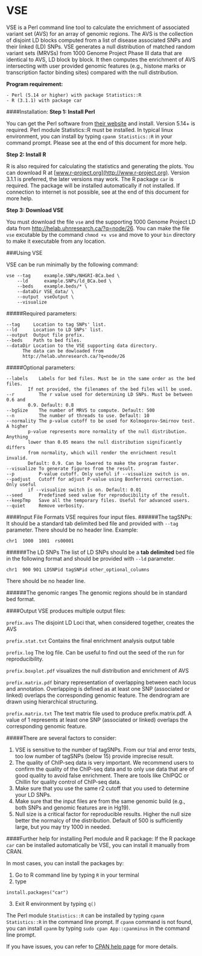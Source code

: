 # VSE
VSE is a Perl command line tool to calculate the enrichment of associated variant set (AVS) for an array of genomic regions. The AVS is the collection of disjoint LD blocks computed from a list of disease associated SNPs and their linked (LD) SNPs. VSE generates a null distribution of matched random variant sets (MRVSs) from 1000 Genome Project Phase III data that are identical to AVS, LD block by block. It then computes the enrichment of AVS intersecting with user provided genomic features (e.g., histone marks or transcription factor binding sites) compared with the null distribution.

**Program requirement:**
```
- Perl (5.14 or higher) with package Statistics::R
- R (3.1.1) with package car
```

####Installation:
**Step 1: Install Perl**

You can get the Perl software from [their website](https://www.perl.org/get.html) and install. Version 5.14+ is required. Perl module Statistics::R must be installed. In typical linux environment, you can install by typing ```cpanm Statistics::R``` in your command prompt. Please see at the end of this document for more help.

**Step 2: Install R**

R is also required for calculating the statistics and generating the plots. You can download R at [www.r-project.org](http://www.r-project.org). Version 3.1.1 is preferred, the later versions may work. The R package ```car``` is required. The package will be installed automatically if not installed. If connection to internet is not possible, see at the end of this document for more help.


**Step 3: Download VSE**

You must download the file ``vse`` and the supporting 1000 Genome Project LD data from http://helab.uhnresearch.ca/?q=node/26. You can make the file ```vse``` excutable by the command ```chmod +x vse``` and move to your ```bin``` directory to make it executable from any location.


###Using VSE

VSE can be run minimally by the following command:

```
vse --tag     example.SNPs/NHGRI-BCa.bed \
    --ld      example.SNPs/ld_BCa.bed \
    --beds    example.beds/* \
    --dataDir VSE_data/ \
    --output  vseOutput \
    --visualize
```

#####Required parameters:
```
--tag	  Location to tag SNPs' list. 
--ld  	  Location to LD SNPs' list.
--output  Output file prefix.
--beds    Path to bed files.
--dataDir Location to the VSE supporting data directory. 
	  The data can be dowloaded from 
	  http://helab.uhnresearch.ca/?q=node/26
```

#####Optional parameters:
```
--labels    Labels for bed files. Must be in the same order as the bed files. 
	    If not provided, the filenames of the bed files will be used.
--r 	    The r value used for determining LD SNPs. Must be between 0.6 and 
	    0.9. Default: 0.8
--bgSize    The number of MRVS to compute. Default: 500
--n 	    The number of threads to use. Default: 10
--normality The p-value cutoff to be used for Kolmogorov-Smirnov test. A higher 
	    p-value represents more normality of the null distribution. Anything 
	    lower than 0.05 means the null distribution significantly differs 
	    from normality, which will render the enrichment result invalid. 
	    Default: 0.9. Can be lowered to make the program faster.
--visualize To generate figures from the result.
--p 	    P-value cutoff. Only useful if --visualize switch is on.
--padjust   Cutoff for adjust P-value using Bonferroni correction. Only useful 
	    if --visualize switch is on. Default: 0.01
--seed 	    Predefined seed value for reproducibility of the result.
--keepTmp   Save all the temporary files. Useful for advanced users.
--quiet     Remove verbosity.
```

####Input File Formats
VSE requires four input files.
######The tagSNPs:
It should be a standard tab delimited bed file and provided with ```--tag``` parameter. There should be no header line.
Example:
```
chr1  1000  1001  rs00001
```
######The LD SNPs
The list of LD SNPs should be a **tab delimited** bed file in the following format and should be provided with ```--ld``` parameter. 
```
chr1  900 901 LDSNPid tagSNPid other_optional_columns
```
There should be no header line.

######The genomic ranges
The genomic regions should be in standard bed format.

####Output
VSE produces multiple output files:

```prefix.avs``` The disjoint LD Loci that, when considered together, creates the AVS

```prefix.stat.txt``` Contains the final enrichment analysis output table

```prefix.log``` The log file. Can be useful to find out the seed of the run for reproducibility.

```prefix.boxplot.pdf``` visualizes the null distribution and enrichment of AVS

```prefix.matrix.pdf``` binary representation of overlapping between each locus and annotation. Overlapping is defined as at least one SNP (associated or linked) overlaps the corresponding genomic feature. The dendrogram are drawn using hierarchical structuring.

```prefix.matrix.txt``` The text matrix file used to produce prefix.matrix.pdf. A value of 1 represents at least one SNP (associated or linked) overlaps the corresponding genomic feature.

#####There are several factors to consider:
1. VSE is sensitive to the number of tagSNPs. From our trial and error tests, too low number of tagSNPs (below 15) provide imprecise result.
2. The quality of ChIP-seq data is very important. We recommend users to confirm the quality of the ChIP-seq data and to only use data that are of good quality to avoid false enrichment. There are tools like ChIPQC or Chillin for quality control of ChIP-seq data.
3. Make sure that you use the same r2 cutoff that you used to determine your LD SNPs.
4. Make sure that the input files are from the same genomic build (e.g., both SNPs and genomic features are in Hg19).
4. Null size is a critical factor for reproducible results. Higher the null size better the normalcy of the distribution. Default of 500 is sufficiently large, but you may try 1000 in needed.

####Further help for installing Perl module and R package:
If the R package ```car``` can be installed automatically be VSE, you can install it manually from CRAN.

In most cases, you can install the packages by:

1. Go to R command line by typing ```R``` in your terminal
2. type

  ```
  install.packages("car")
  ```

3. Exit R environment by typing ```q()```

The Perl module ```Statistics::R``` can be installed by typing ```cpanm Statistics::R``` in the command line prompt. If ```cpanm``` command is not found, you can install ```cpanm``` by typing ```sudo cpan App::cpanminus``` in the command line prompt.

If you have issues, you can refer to [CPAN help page](http://www.cpan.org/modules/INSTALL.html) for more details.